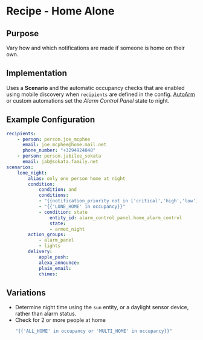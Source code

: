 # Recipe - Home Alone

## Purpose

Vary how and which notifications are made if someone is home on their own.

## Implementation

Uses a **Scenario** and the automatic occupancy checks that are enabled using mobile discovery
when `recipients` are defined in the config. [AutoArm](https://jeyrb.github.io/hass_autoarm/) or
custom automations set the *Alarm Control Panel* state to night.

## Example Configuration

```yaml
recipients:
    - person: person.joe_mcphee
      email: joe.mcphee@home.mail.net
      phone_number: "+3294924848"
    - person: person.jabilee_sokata
      email: jab@sokata.family.net
scenarios:
    lone_night:
        alias: only one person home at night
        condition:
            condition: and
            conditions:
            - "{{notification_priority not in ['critical','high','low']}}"
            - "{{'LONE_HOME' in occupancy}}"
            - condition: state
                entity_id: alarm_control_panel.home_alarm_control
                state:
                - armed_night
        action_groups:
            - alarm_panel
            - lights
        delivery:
            apple_push:
            alexa_announce:
            plain_email:
            chimes:
```

## Variations

- Determine night time using the `sun` entity, or a daylight sensor device, rather than alarm status.
- Check for 2 or more people at home
    ```yaml
    "{{'ALL_HOME' in occupancy or 'MULTI_HOME' in occupancy}}"
    ```

